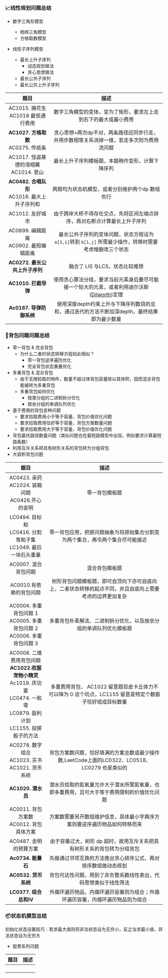 ### 📈线性规划问题总结

- 数字三角形模型
  - 杨辉三角模型
  - 方格取数模型

- 线性子序列模型

  - 最长上升子序列
    - 动态规划做法
    - 贪心思想做法
  - 最长公共子序列
  - 最长公共上升子序列


|                          题目                          |                             描述                             |
| :----------------------------------------------------: | :----------------------------------------------------------: |
|     AC1015. 摘花生<br />AC1018 最低通行费用<br />      | 数字三角模型的变体，变为了矩形，要求左上走到右下的最大或最小费用 |
|        **AC1027. 方格取数**<br />AC0275. 传纸条        | 贪心思想+两次dp不对，两条路径应同步行走，并用步数相等关系消掉一维，若走多次则为费用流问题 |
|     AC1017. 怪盗基德的滑翔翼<br/>AC1014. 登山<br/>     |       最长上升子序列模板题，本题稍作变形，计算下降序列       |
| **AC0482. 合唱队形**<br/>AC1016. 最大上升子序列和<br/> |       两题均为状态机模型，或者分别维护两个dp 数组也行        |
|                    AC1012. 友好城市                    | 由于跨岸大桥不得存在交点，先将区间左端点排序，再对右断点计算最长上升子序列 |
|    AC0899. 编辑距离<br/>AC0902. 最短编辑距离<br />     | 最长公共子序列的变体问题，状态方程设为`a[1,i]`转到 `b[1,j]` 所需最少操作，转移时需要考虑增删改三个状态 |
|             **AC0272. 最长公共上升子序列**             |                融合了 LIS 与LCS，状态比较难想                |
|                  **AC1010. 拦截导弹**                  | 使用贪心算法分组，要求当前元素身后要尽可能接一个较大的元素，或者利用迪尔沃斯([Dilworth](http://lam8da.github.io/2010/03/17/dilworth-theorem-about-chain-and-anti-chain/))定理 |
|                **Ac0187. 导弹防御系统**                | 使用深度depth约束上升与下降序列数目的总和，通过迭代的方法不断加深depth，最终结果即为最少数量 |

<div style="page-break-after:always;"></div>



### 🎒背包问题问题总结

- 零一背包 & 完全背包
  - 为什么二者的状态转移方程如此相似？
    - 零一背包逆序遍历优化
    - 完全背包状态重叠优化
- 多重背包 & 混合背包
  - 由于无限拾取的物件，数量不超过体背包容量除以其体积，因而混合背包能被转为多重背包
  - 多重背包如何优化
    - 按类分组的二进制拆分优化
    - 按余分组的单调队列优化
- 基于费用的背包变种问题
  - 要求拾取费用小于等于容量，背包价值优化问题
  - 要求拾取费用恰好等于容量，背包方案数量问题
  - 要求拾取费用大于等于容量，背包价值优化问题
- 背包最优路径数量问题（类似问题也在最短路模型中出现，例如要求计算最短路条数）
- 利用互斥关系把具有树形关系的背包转为分组背包
- 大容积背包问题

|                             题目                             |                             描述                             |
| :----------------------------------------------------------: | :----------------------------------------------------------: |
| AC0423. 采药<br/>AC1024. 装箱问题<br/>AC0426.开心的金明<br/> |                        零一背包模板题                        |
| LC0494. 目标和<br />LC0416. 分割等和子集<br />LC1049. 最后一块石头重量 | 零一背包应用，把原问题抽象为将原始集合分割变为两个集合，再令两个集合尽可能接近 |
|                  AC0007. 混合背包问题<br/>                   |                        混合背包模板题                        |
|                 AC0010.有依赖的背包问题<br/>                 | 树形背包问题模板题，即可自顶向下亦可自底向上，二者状态转移的起点不同，并且自底向上需要考虑的边界更加复杂 |
| AC0004. 多重背包问题 1<br/>AC0005. 多重背包问题 2<br/>AC0006. 多重背包问题 3<br/> | 多重背包朴素解法、二进制拆分优化，以及按余分组的单调队列优化模板题 |
| AC0008. 二维费用背包问题<br/>**AC1022.收服宠物小精灵**<br/>Ac1019. 庆功宴<br/>LC0474. 一和零<br/>LC0879. 盈利计划<br/>LC1155. 投掷骰子的方法 | 多重费用背包， AC1022 留意题目皮卡丘体力不可以降为 0 这个坑点，LC1155 留意是特定个数骰子恰好组成目标数量 |
| AC0278. 数字组合<br/>AC1023. 买书<br/>AC1021. 货币系统<br/>  | 背包方案数问题，恰好填满的方案总数或最少操作数,LeetCode上面的LC0322、LC0518、LC0279 也是类似的 |
|                      **AC1020. 潜水员**                      | 潜水员拾取的氮氧量允许大于潜水所需氮氧量，也即多重费用，且可大于等于费用限制的价值优化问题 |
|       AC0011. 背包方案数<br/>AC0012. 背包具体方案<br/>       | 方案数需要另开数组维护信息，具体最小字典序方案则要逆序遍历物品如何转移而来 |
|                    AC0487. 金明的预算方案                    | 由于容量过大，树形 dp 超时，故用互斥关系把具有树形关系的背包转为分组背包 |
|                      **Ac0734. 能量石**                      | 先做通过邻项互换的方法推出贪心排序公式，再对排序数组做动态规划 |
|                     **AC0532. 货币系统**                     | 背包可达性问题，用到了非负整系数线性表出，代码思想类似于线性筛法 |
|                    **LC0377. 组合总和IV**                    | 外循环遍历物品，内循环遍历容量则为组合；外循环遍历容量，内循环遍历物品则为组合 |





### 📦状态机模型总结

初始化状态设置技巧：若求最大值则将非法状态设为无穷小，反之当求最小值，非法状态设为无穷大

- 股票系列问题

| 题目 | 描述 |
| :--: | :--: |
|      |      |
|      |      |
|      |      |
|      |      |

